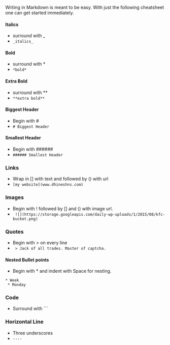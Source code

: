 Writing in Markdown is meant to be easy. With just the following cheatsheet one can get started immediately. 

#### Italics 
* surround with _ 
 * ```_italics_ ```
#### Bold 
* surround with * 
 * ```*bold*```
#### Extra Bold  
* surround with **
 * ```**extra bold**```

#### Biggest Header 
* Begin with # 
 * ```# Biggest Header ```
#### Smallest Header
* Begin with ###### 
 * ``` ###### Smallest Header ```

### Links
* Wrap in [] with text and followed by () with url 
 * ``` [my website](www.dhineshns.com) ```

### Images
* Begin with ! followed by [] and () with image url. 
 * ``` ![](https://storage.googleapis.com/daily-wp-uploads/1/2015/08/kfc-bucket.png)```

### Quotes
* Begin with > on every line   
 * ``` > Jack of all trades. Master of captcha.```

#### Nested Bullet points
* Begin with * and indent with Space for nesting.
``` 
* Week
 * Monday
```

### Code
* Surround with ``` 


### Horizontal Line
* Three underscores 
 * ``` ---- ```
